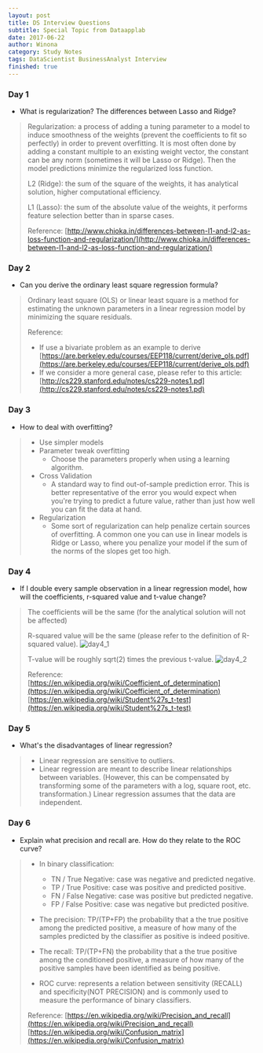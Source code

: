 ```yaml
---
layout: post
title: DS Interview Questions
subtitle: Special Topic from Dataapplab
date: 2017-06-22
author: Winona
category: Study Notes
tags: DataScientist BusinessAnalyst Interview
finished: true
---
```



### Day 1

- What is regularization? The differences between Lasso and Ridge?
> Regularization: a process of adding a tuning parameter to a model to induce smoothness of the weights (prevent the coefficients to fit so perfectly) in order to prevent overfitting. It is most often done by adding a constant multiple to an existing weight vector, the constant can be any norm (sometimes it will be Lasso or Ridge). Then the model predictions minimize the regularized loss function.
>
> L2 (Ridge): the sum of the square of the weights, it has analytical solution, higher computational efficiency.
>
> L1 (Lasso): the sum of the absolute value of the weights, it performs feature selection better than in sparse cases.
>
> Reference:
> [http://www.chioka.in/differences-between-l1-and-l2-as-loss-function-and-regularization/](http://www.chioka.in/differences-between-l1-and-l2-as-loss-function-and-regularization/)


### Day 2

- Can you derive the ordinary least square regression formula?
> Ordinary least square (OLS) or linear least square is a method for estimating the unknown parameters in a linear regression model by minimizing the square residuals.
>
> Reference:
> - If use a bivariate problem as an example to derive
> [https://are.berkeley.edu/courses/EEP118/current/derive_ols.pdf](https://are.berkeley.edu/courses/EEP118/current/derive_ols.pdf)
> - If we consider a more general case, please refer to this article:
> [http://cs229.stanford.edu/notes/cs229-notes1.pd](http://cs229.stanford.edu/notes/cs229-notes1.pd)


### Day 3

- How to deal with overfitting?
> - Use simpler models
> - Parameter tweak overfitting
>   - Choose the parameters properly when using a learning algorithm.
> - Cross Validation
>   - A standard way to find out-of-sample prediction error. This is better representative of the error you would expect when you're trying to predict a future value, rather than just how well you can fit the data at hand.
> - Regularization
>   - Some sort of regularization can help penalize certain sources of overfitting. A common one you can use in linear models is Ridge or Lasso, where you penalize your model if the sum of the norms of the slopes get too high.


### Day 4

- If I double every sample observation in a linear regression model, how will the coefficients, r-squared value and t-value change?
> The coefficients will be the same (for the analytical solution will not be affected)
>
> R-squared value will be the same (please refer to the definition of R-squared value).
![day4_1](https://refwd.github.io/ReFwd/img/DS_Interview_Questions/day4_1.jpg)
>
> T-value will be roughly sqrt(2) times the previous t-value.
![day4_2](https://refwd.github.io/ReFwd/img/DS_Interview_Questions/day4_2.jpg)
>
> Reference:
> [https://en.wikipedia.org/wiki/Coefficient_of_determination](https://en.wikipedia.org/wiki/Coefficient_of_determination)
> [https://en.wikipedia.org/wiki/Student%27s_t-test](https://en.wikipedia.org/wiki/Student%27s_t-test)


### Day 5

- What's the disadvantages of linear regression?
> - Linear regression are sensitive to outliers.
> - Linear regression are meant to describe linear relationships between variables. (However, this can be compensated by transforming some of the parameters with a log, square root, etc. transformation.)
> Linear regression assumes that the data are independent.


### Day 6

- Explain what precision and recall are. How do they relate to the ROC curve?
> - In binary classification:
>   - TN / True Negative: case was negative and predicted negative.
>   - TP / True Positive: case was positive and predicted positive.
>   - FN / False Negative: case was positive but predicted negative.
>   - FP / False Positive: case was negative but predicted positive.
>
> - The precision:
> TP/(TP+FP) the probability that a the true positive among the predicted positive, a measure of how many of the samples predicted by the classifier as positive is indeed positive.
>
> - The recall:
> TP/(TP+FN) the probability that a the true positive among the conditioned positive, a measure of how many of the positive samples have been identified as being positive.
>
> - ROC curve:
> represents a relation between sensitivity (RECALL) and specificity(NOT PRECISION) and is commonly used to measure the performance of binary classifiers.
>
> Reference:
> [https://en.wikipedia.org/wiki/Precision_and_recall](https://en.wikipedia.org/wiki/Precision_and_recall)
> [https://en.wikipedia.org/wiki/Confusion_matrix](https://en.wikipedia.org/wiki/Confusion_matrix)
